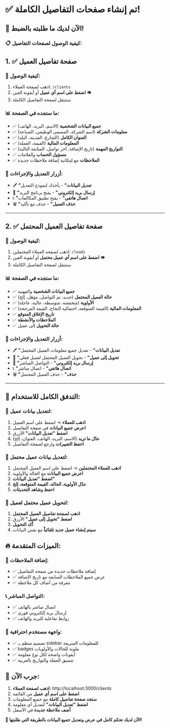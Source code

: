 # ✅ تم إنشاء صفحات التفاصيل الكاملة!

## 🎉 الآن لديك ما طلبته بالضبط!

### 📋 **كيفية الوصول لصفحات التفاصيل:**

## 1. ✅ **صفحة تفاصيل العميل**

### 🔗 **كيفية الوصول:**
1. اذهب لصفحة العملاء: `/clients`
2. **اضغط على اسم أي عميل** أو أيقونة العين 👁️
3. ستنتقل لصفحة التفاصيل الكاملة

### 📊 **ما ستجده في الصفحة:**
- ✅ **جميع البيانات الشخصية** (الاسم، البريد، الهاتف)
- ✅ **معلومات الشركة** (اسم الشركة، المسمى الوظيفي، الصناعة)
- ✅ **العنوان الكامل** (الشارع، المدينة، البلد)
- ✅ **المعلومات المالية** (القيمة، العملة)
- ✅ **التواريخ المهمة** (تاريخ الإضافة، آخر تواصل، المتابعة التالية)
- ✅ **مسؤول الحساب** والعلامات
- ✅ **الملاحظات** مع إمكانية إضافة ملاحظات جديدة

### 🔧 **أزرار التعديل والإجراءات:**
- 🖊️ **"تعديل البيانات"** - يأخذك لنموذج التعديل
- 📧 **"إرسال بريد إلكتروني"** - يفتح برنامج البريد
- 📞 **"اتصال هاتفي"** - يفتح تطبيق المكالمات
- 🗑️ **"حذف العميل"** - حذف مع تأكيد

---

## 2. ✅ **صفحة تفاصيل العميل المحتمل**

### 🔗 **كيفية الوصول:**
1. اذهب لصفحة العملاء المحتملين: `/leads`
2. **اضغط على اسم أي عميل محتمل** أو أيقونة العين 👁️
3. ستنتقل لصفحة التفاصيل الكاملة

### 📊 **ما ستجده في الصفحة:**
- ✅ **جميع البيانات الشخصية** والمهنية
- ✅ **حالة العميل المحتمل** (جديد، تم التواصل، مؤهل، إلخ)
- ✅ **الأولوية** (منخفضة، متوسطة، عالية، عاجلة)
- ✅ **المعلومات المالية** (القيمة المتوقعة، احتمالية النجاح، القيمة المرجحة)
- ✅ **تاريخ الإغلاق المتوقع**
- ✅ **الملاحظات والأنشطة**
- ✅ **حالة التحويل** إلى عميل

### 🔧 **أزرار التعديل والإجراءات:**
- 🖊️ **"تعديل البيانات"** - تعديل جميع معلومات العميل المحتمل
- 🔄 **"تحويل إلى عميل"** - تحويل العميل المحتمل لعميل فعلي
- 📧 **"إرسال بريد إلكتروني"** - التواصل المباشر
- 📞 **"اتصال هاتفي"** - اتصال مباشر
- 🗑️ **"حذف"** - حذف العميل المحتمل

---

## 🎯 **التدفق الكامل للاستخدام:**

### 📝 **لتعديل بيانات عميل:**
1. **اذهب للعملاء** → اضغط على اسم العميل
2. **اعرض جميع البيانات** في صفحة التفاصيل
3. **اضغط "تعديل البيانات"** الأزرق
4. **عدّل ما تريد** (الاسم، البريد، الهاتف، العنوان، إلخ)
5. **احفظ التغييرات** وارجع لصفحة التفاصيل

### 🎯 **لتعديل بيانات عميل محتمل:**
1. **اذهب للعملاء المحتملين** → اضغط على اسم العميل المحتمل
2. **اعرض جميع البيانات** مع الحالة والأولوية
3. **اضغط "تعديل البيانات"**
4. **عدّل الأولوية، الحالة، القيمة المتوقعة، إلخ**
5. **احفظ وشاهد التحديثات**

### 🔄 **لتحويل عميل محتمل لعميل:**
1. **اذهب لصفحة تفاصيل العميل المحتمل**
2. **اضغط "تحويل إلى عميل"** الأزرق
3. **أكد التحويل**
4. **سيتم إنشاء عميل جديد تلقائياً** مع نفس البيانات

## 🔥 **الميزات المتقدمة:**

### 📝 **إضافة الملاحظات:**
- ✅ إضافة ملاحظات جديدة من صفحة التفاصيل
- ✅ عرض جميع الملاحظات السابقة مع تاريخ الإضافة
- ✅ معرفة من أضاف كل ملاحظة

### 📞 **التواصل المباشر:**
- ✅ اتصال مباشر بالهاتف
- ✅ إرسال بريد إلكتروني فوري
- ✅ روابط تفاعلية للبريد والهاتف

### 🎨 **واجهة مستخدم احترافية:**
- ✅ تصميم منظم بـ sidebar للمعلومات السريعة
- ✅ badges ملونة للحالات والأولويات
- ✅ أيقونات واضحة لكل نوع معلومة
- ✅ تنسيق العملة والتواريخ بالعربية

## 🚀 **جرب الآن:**

1. **اذهب لصفحة العملاء:** http://localhost:3000/clients
2. **اضغط على اسم أي عميل** من القائمة
3. **ستجد صفحة تفاصيل كاملة** مع جميع المعلومات
4. **اضغط "تعديل البيانات"** لتعديل أي معلومة
5. **أضف ملاحظة جديدة** في الأسفل

**🎯 الآن لديك تحكم كامل في عرض وتعديل جميع البيانات بالطريقة التي طلبتها!**












